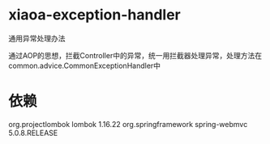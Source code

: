 # xiaoa-exception-handler
通用异常处理办法

通过AOP的思想，拦截Controller中的异常，统一用拦截器处理异常，处理方法在common.advice.CommonExceptionHandler中

# 依赖
<dependencies>
    <dependency>
        <groupId>org.projectlombok</groupId>
        <artifactId>lombok</artifactId>
        <version>1.16.22</version>
    </dependency>
    <dependency>
        <groupId>org.springframework</groupId>
        <artifactId>spring-webmvc</artifactId>
        <version>5.0.8.RELEASE</version>
    </dependency>
</dependencies>
